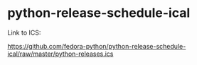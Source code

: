 # python-release-schedule-ical

Link to ICS:

https://github.com/fedora-python/python-release-schedule-ical/raw/master/python-releases.ics
